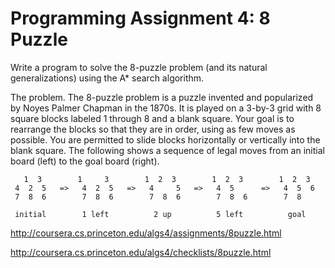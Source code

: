 Programming Assignment 4: 8 Puzzle
===

Write a program to solve the 8-puzzle problem (and its natural generalizations) using the A* search algorithm.

The problem. The 8-puzzle problem is a puzzle invented and popularized by Noyes Palmer Chapman in the 1870s. It is played on a 3-by-3 grid with 8 square blocks labeled 1 through 8 and a blank square. Your goal is to rearrange the blocks so that they are in order, using as few moves as possible. You are permitted to slide blocks horizontally or vertically into the blank square. The following shows a sequence of legal moves from an initial board (left) to the goal board (right).

```
   1  3        1     3        1  2  3        1  2  3        1  2  3
 4  2  5   =>   4  2  5   =>   4     5   =>   4  5      =>   4  5  6
 7  8  6        7  8  6        7  8  6        7  8  6        7  8 

 initial        1 left          2 up          5 left          goal
 ```
 
 http://coursera.cs.princeton.edu/algs4/assignments/8puzzle.html
 
 http://coursera.cs.princeton.edu/algs4/checklists/8puzzle.html
